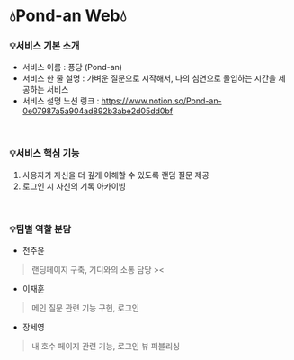 # 💧Pond-an Web💧

### 💡서비스 기본 소개
* 서비스 이름 : 퐁당 (Pond-an)
* 서비스 한 줄 설명 : 가벼운 질문으로 시작해서, 나의 심연으로 몰입하는 시간을 제공하는 서비스
* 서비스 설명 노션 링크 : https://www.notion.so/Pond-an-0e07987a5a904ad892b3abe2d05dd0bf

<br/>

### 💡서비스 핵심 기능
1. 사용자가 자신을 더 깊게 이해할 수 있도록 랜덤 질문 제공
2. 로그인 시 자신의 기록 아카이빙

<br/>

### 💡팀별 역할 분담
* 천주윤
> 랜딩페이지 구축, 기디와의 소통 담당 ><

* 이재훈
> 메인 질문 관련 기능 구현, 로그인

* 장세영
> 내 호수 페이지 관련 기능, 로그인 뷰 퍼블리싱